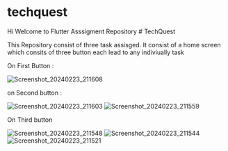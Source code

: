 # techquest

Hi Welcome to Flutter Asssigment Repository # TechQuest 

This Repository consist of three task assisged. It consist of a home screen which consits of three button each lead to any indiviually task 

On First Button :

![Screenshot_20240223_211608](https://github.com/NaveenaVE/FlutterAssignment/assets/161052771/368a1314-ac49-49ae-b1a6-dbd21b26735d)


on Second button :

![Screenshot_20240223_211603](https://github.com/NaveenaVE/FlutterAssignment/assets/161052771/93e759bd-9e7a-452e-96dc-a917b35ca2b6)
![Screenshot_20240223_211559](https://github.com/NaveenaVE/FlutterAssignment/assets/161052771/468c21d7-0ec2-43cc-a88d-84b46809476a)

On Third button

![Screenshot_20240223_211548](https://github.com/NaveenaVE/FlutterAssignment/assets/161052771/2f3bbad4-a6a9-4111-8672-698212110945)
![Screenshot_20240223_211544](https://github.com/NaveenaVE/FlutterAssignment/assets/161052771/365ecc1b-c4c1-49dd-a686-82a6fe1faa47)
![Screenshot_20240223_211521](https://github.com/NaveenaVE/FlutterAssignment/assets/161052771/476dacc0-4151-48d3-968e-ba9bbf2993bc)
